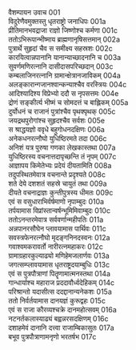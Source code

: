 वैशम्पायन उवाच	001  
विदुरेणैवमुक्तस्तु धृतराष्ट्रो जनाधिपः	001a  
प्रीतिमानभवद्राजा राज्ञो जिष्णोश्च कर्मणा	001c  
ततोऽभिरूपान्भीष्माय ब्राह्मणानृषिसत्तमान्	002a  
पुत्रार्थे सुहृदां चैव स समीक्ष्य सहस्रशः	002c  
कारयित्वान्नपानानि यानान्याच्छादनानि च	003a  
सुवर्णमणिरत्नानि दासीदासपरिच्छदान्	003c  
कम्बलाजिनरत्नानि ग्रामान्क्षेत्रानजाविकम्	004a  
अलङ्कारान्गजानश्वान्कन्याश्चैव वरस्त्रियः	004c  
आदिश्यादिश्य विप्रेभ्यो ददौ स नृपसत्तमः	004e  
द्रोणं सङ्कीर्त्य भीष्मं च सोमदत्तं च बाह्लिकम्	005a  
दुर्योधनं च राजानं पुत्रांश्चैव पृथक्पृथक्	005c  
जयद्रथपुरोगांश्च सुहृदश्चैव सर्वशः	005e  
स श्राद्धयज्ञो ववृधे बहुगोधनदक्षिणः	006a  
अनेकधनरत्नौघो युधिष्ठिरमते तदा	006c  
अनिशं यत्र पुरुषा गणका लेखकास्तथा	007a  
युधिष्ठिरस्य वचनात्तदापृच्छन्ति तं नृपम्	007c  
आज्ञापय किमेतेभ्यः प्रदेयं दीयतामिति	008a  
तदुपस्थितमेवात्र वचनान्ते प्रदृश्यते	008c  
शते देये दशशतं सहस्रे चायुतं तथा	009a  
दीयते वचनाद्राज्ञः कुन्तीपुत्रस्य धीमतः	009c  
एवं स वसुधाराभिर्वर्षमाणो नृपाम्बुदः	010a  
तर्पयामास विप्रांस्तान्वर्षन्भूमिमिवाम्बुदः	010c  
ततोऽनन्तरमेवात्र सर्ववर्णान्महीपतिः	011a  
अन्नपानरसौघेन प्लावयामास पार्थिवः	011c  
सवस्त्रफेनरत्नौघो मृदङ्गनिनदस्वनः	012a  
गवाश्वमकरावर्तो नारीरत्नमहाकरः	012c  
ग्रामाग्रहारकुल्याढ्यो मणिहेमजलार्णवः	013a  
जगत्सम्प्लावयामास धृतराष्ट्रदयाम्बुधिः	013c  
एवं स पुत्रपौत्राणां पितॄणामात्मनस्तथा	014a  
गान्धार्याश्च महाराज प्रददावौर्ध्वदेहिकम्	014c  
परिश्रान्तो यदासीत्स ददद्दानान्यनेकशः	015a  
ततो निर्वर्तयामास दानयज्ञं कुरूद्वहः	015c  
एवं स राजा कौरव्यश्चक्रे दानमहोत्सवम्	016a  
नटनर्तकलास्याढ्यं बह्वन्नरसदक्षिणम्	016c  
दशाहमेवं दानानि दत्त्वा राजाम्बिकासुतः	017a  
बभूव पुत्रपौत्राणामनृणो भरतर्षभ	017c  
